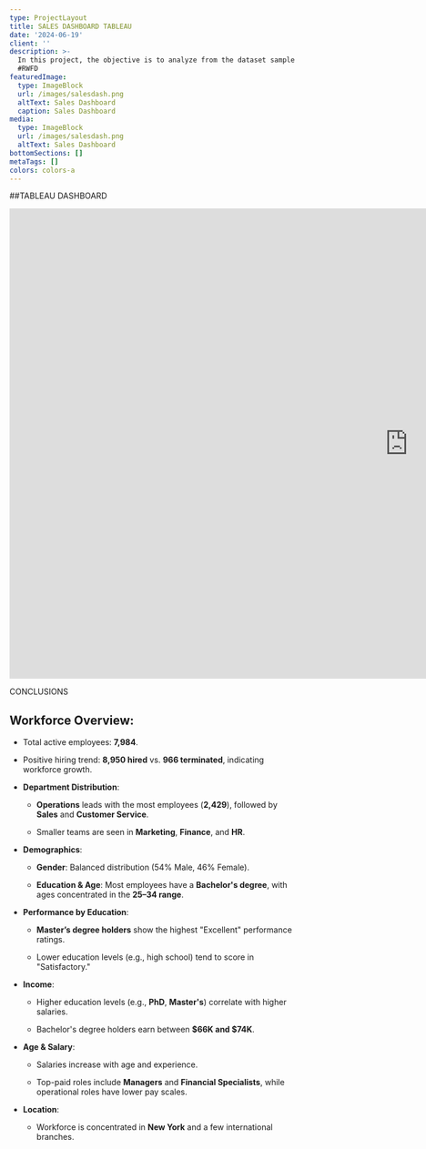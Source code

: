 ```yaml
---
type: ProjectLayout
title: SALES DASHBOARD TABLEAU
date: '2024-06-19'
client: ''
description: >-
  In this project, the objective is to analyze from the dataset sample of Sales
  #RWFD
featuredImage:
  type: ImageBlock
  url: /images/salesdash.png
  altText: Sales Dashboard
  caption: Sales Dashboard
media:
  type: ImageBlock
  url: /images/salesdash.png
  altText: Sales Dashboard
bottomSections: []
metaTags: []
colors: colors-a
---
```

\##TABLEAU DASHBOARD

<iframe src="https://public.tableau.com/views/HRDashboard_17321218696190/HRSummary?:showVizHome=no&:embed=true" 
        width="1400" 
        height="827" 
        style="border: none;">
</iframe>

CONCLUSIONS

**Workforce Overview**:
-----------------------

*   Total active employees: **7,984**.

*   Positive hiring trend: **8,950 hired** vs. **966 terminated**, indicating workforce growth.

*   **Department Distribution**:

    *   **Operations** leads with the most employees (**2,429**), followed by **Sales** and **Customer Service**.

    *   Smaller teams are seen in **Marketing**, **Finance**, and **HR**.

*   **Demographics**:

    *   **Gender**: Balanced distribution (54% Male, 46% Female).

    *   **Education & Age**: Most employees have a **Bachelor's degree**, with ages concentrated in the **25–34 range**.

*   **Performance by Education**:

    *   **Master’s degree holders** show the highest "Excellent" performance ratings.

    *   Lower education levels (e.g., high school) tend to score in "Satisfactory."

*   **Income**:

    *   Higher education levels (e.g., **PhD**, **Master's**) correlate with higher salaries.

    *   Bachelor's degree holders earn between **$66K and $74K**.

*   **Age & Salary**:

    *   Salaries increase with age and experience.

    *   Top-paid roles include **Managers** and **Financial Specialists**, while operational roles have lower pay scales.

*   **Location**:

    *   Workforce is concentrated in **New York** and a few international branches.





